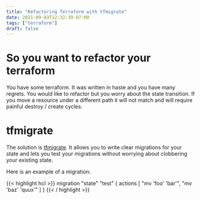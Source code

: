 ```yaml
---
title: "Refactoring Terraform with tfmigrate"
date: 2021-09-03T12:32:39-07:00
tags: ["terraform"]
draft: false
---
```


# So you want to refactor your terraform

You have some terraform. It was written in haste and you have many regrets. You
would like to refactor but you worry about the state transition. If you move a
resource under a different path it will not match and will require painful
destroy / create cycles.

# tfmigrate

The solution is [tfmigrate](https://github.com/minamijoyo/tfmigrate). It allows
you to write clear migrations for your state and lets you test your migrations
without worrying about clobbering your existing state.

Here is an example of a migration:

{{< highlight hcl >}}
migration "state" "test" {
    actions [
        "mv 'foo' 'bar'",
        "mv 'baz' 'quux'"
    ]
}
{{< / highlight >}}

